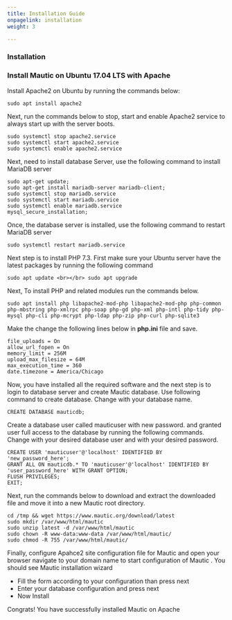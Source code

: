 ```yaml
---
title: Installation Guide
onpagelink: installation
weight: 3

---
```


### Installation

### Install Mautic on Ubuntu 17.04 LTS with Apache

Install Apache2 on Ubuntu by running the commands below:

 ```
sudo apt install apache2
```

Next, run the commands below to stop, start and enable Apache2 service to always start up with the server boots.

 ```
sudo systemctl stop apache2.service
sudo systemctl start apache2.service
sudo systemctl enable apache2.service
```

Next, need to install database Server, use the following command to install MariaDB server

 ```
 sudo apt-get update;  
sudo apt-get install mariadb-server mariadb-client; 
sudo systemctl stop mariadb.service
sudo systemctl start mariadb.service
sudo systemctl enable mariadb.service
mysql_secure_installation;

```

Once, the database server is installed, use the following command to restart MariaDB server

 ```
 sudo systemctl restart mariadb.service
```

Next step is to install PHP 7.3. First make sure your Ubuntu server have the latest packages by running the following command

 ```
 sudo apt update <br></br> sudo apt upgrade
```

Next, To install PHP and related modules run the commands below.

 ```
 sudo apt install php libapache2-mod-php libapache2-mod-php php-common php-mbstring php-xmlrpc php-soap php-gd php-xml php-intl php-tidy php-mysql php-cli php-mcrypt php-ldap php-zip php-curl php-sqlite3

```

 Make the change the following lines below in **php.ini** file and save.

 ```
file_uploads = On
allow_url_fopen = On
memory_limit = 256M
upload_max_filesize = 64M
max_execution_time = 360
date.timezone = America/Chicago
```

Now, you have installed all the required software and the next step is to login to database server and create Mautic database. Use following command to create database. Change with your database name.

 ```
CREATE DATABASE mauticdb;
```

Create a database user called mauticuser with new password. and granted user full access to the database by running the following commands. Change with your desired database user and with your desired password.

 ```
CREATE USER 'mauticuser'@'localhost' IDENTIFIED BY 'new_password_here';
GRANT ALL ON mauticdb.* TO 'mauticuser'@'localhost' IDENTIFIED BY 'user_password_here' WITH GRANT OPTION;
FLUSH PRIVILEGES;
EXIT;

```

Next, run the commands below to download and extract the downloaded file and move it into a new Mautic root directory.

 ```
cd /tmp && wget https://www.mautic.org/download/latest
sudo mkdir /var/www/html/mautic
sudo unzip latest -d /var/www/html/mautic
sudo chown -R www-data:www-data /var/www/html/mautic/
sudo chmod -R 755 /var/www/html/mautic/

```

Finally, configure Apahce2 site configuration file for Mautic and open your browser navigate to your domain name to start configuration of Mautic . You should see Mautic installation wizard

- Fill the form according to your configuration than press next
- Enter your database configuration and press next
- Now Install
 
Congrats! You have successfully installed Mautic on Apache